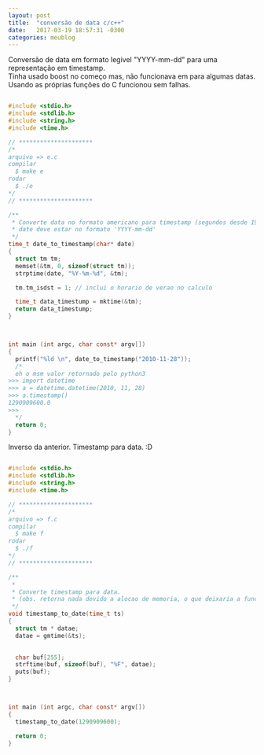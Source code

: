```yaml
---
layout: post
title:  "conversão de data c/c++"
date:   2017-03-19 18:57:31 -0300
categories: meublog
---
```


Conversão de data em formato legivel "YYYY-mm-dd" para uma representação em timestamp.<br>
Tinha usado boost no começo mas, não funcionava em para algumas datas. Usando as próprias funções do C funcionou sem falhas.

```c

#include <stdio.h>
#include <stdlib.h>
#include <string.h>
#include <time.h>

// *********************
/*
arquivo => e.c
compilar
  $ make e
rodar
  $ ./e
*/
// *********************

/**
 * Converte data no formato americano para timestamp (segundos desde 1970)
 * date deve estar no formato 'YYYY-mm-dd'
 */
time_t date_to_timestamp(char* date)
{
  struct tm tm;
  memset(&tm, 0, sizeof(struct tm));
  strptime(date, "%Y-%m-%d", &tm);

  tm.tm_isdst = 1; // inclui o horario de verao no calculo

  time_t data_timestump = mktime(&tm);
  return data_timestump;
}



int main (int argc, char const* argv[])
{
  printf("%ld \n", date_to_timestamp("2010-11-28"));
  /*
  eh o msm valor retornado pelo python3
>>> import datetime
>>> a = datetime.datetime(2010, 11, 28)
>>> a.timestamp()
1290909600.0
>>> 
  */
  return 0;
}
```

Inverso da anterior. Timestamp para data. :D

```c

#include <stdio.h>
#include <stdlib.h>
#include <string.h>
#include <time.h>

// *********************
/*
arquivo => f.c
compilar
  $ make f
rodar
  $ ./f
*/
// *********************

/**
 * 
 * Converte timestamp para data.
 * (obs. retorna nada devido a alocao de memoria, o que deixaria a funcao mais complexa)
 */
void timestamp_to_date(time_t ts)
{
  struct tm * datae;
  datae = gmtime(&ts);

  
  char buf[255];
  strftime(buf, sizeof(buf), "%F", datae);
  puts(buf);
}



int main (int argc, char const* argv[])
{
  timestamp_to_date(1290909600);

  return 0;
}

```
